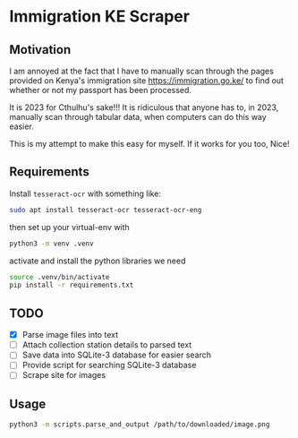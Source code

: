 # Immigration KE Scraper

## Motivation

I am annoyed at the fact that I have to manually scan through the pages provided
on Kenya's immigration site https://immigration.go.ke/ to find out whether or
not my passport has been processed.

It is 2023 for Cthulhu's sake!!! It is ridiculous that anyone has to, in 2023,
manually scan through tabular data, when computers can do this way easier.

This is my attempt to make this easy for myself. If it works for you too, Nice!

## Requirements

Install `tesseract-ocr` with something like:

```sh
sudo apt install tesseract-ocr tesseract-ocr-eng
```

then set up your virtual-env with

```sh
python3 -m venv .venv
```

activate and install the python libraries we need

```sh
source .venv/bin/activate
pip install -r requirements.txt
```

## TODO

- [x] Parse image files into text
- [ ] Attach collection station details to parsed text
- [ ] Save data into SQLite-3 database for easier search
- [ ] Provide script for searching SQLite-3 database
- [ ] Scrape site for images

## Usage

```sh
python3 -m scripts.parse_and_output /path/to/downloaded/image.png
```
